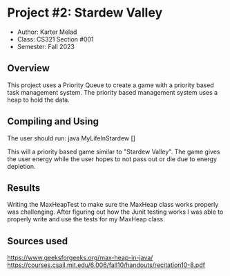 # Project #2: Stardew Valley

* Author: Karter Melad
* Class: CS321 Section #001
* Semester: Fall 2023

## Overview

This project uses a Priority Queue to create a game with a priority
based task management system. The priority based management system 
uses a heap to hold the data.

## Compiling and Using

The user should run:
java MyLifeInStardew <max-priority-level> <time-to-increment-priority> 
<total simulation-time in days> <task-generation-probability> [<seed>]

This will a priority based game similar to "Stardew Valley". The game gives
the user energy while the user hopes to not pass out or die due to
energy depletion. 

## Results 

Writing the MaxHeapTest to make sure the MaxHeap class works properly was
challenging. After figuring out how the Junit testing works I was able to
properly write and use the tests for my MaxHeap class.

## Sources used

https://www.geeksforgeeks.org/max-heap-in-java/
https://courses.csail.mit.edu/6.006/fall10/handouts/recitation10-8.pdf

